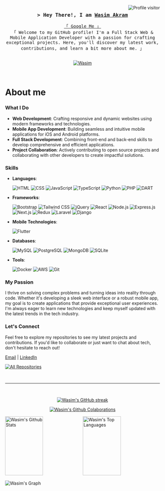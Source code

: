 

<a href="https://komarev.com/ghpvc/?username=Wa316082">
    <img align="right" src="https://komarev.com/ghpvc/?username=Wa316082&label=Visitors&color=0e75b6&style=flat"
        alt="Profile visitor" />
</a>



<!-- Intro  -->
<h3 align="center">
    <samp>&gt; Hey There!, I am
        <b><a target="_blank" href="">Wasim Akram</a></b>
    </samp>
</h3>


<p align="center">
    <samp>
        <a href="https://www.google.com/search?q=Wasim Akram">「 Google Me 」</a>
        <br>
        「 Welcome to my GitHub profile! I'm a Full Stack Web & Mobile Application Developer with a passion for crafting exceptional projects. Here, you'll discover my latest work, contributions, and learn a bit more about me. 」
        <br>
        <br>
    </samp>
</p>

<p align="center">
<!--     <a href="https://rakahsan.online/" target="blank">
        <img src="https://img.shields.io/badge/Website-DC143C?style=for-the-badge&logo=medium&logoColor=white"
            alt="rakib" />
    </a> -->
    <a href="https://www.linkedin.com/in/wasim-akram-ak" target="_blank">
        <img src="https://img.shields.io/badge/LinkedIn-0077B5?style=for-the-badge&logo=linkedin&logoColor=white"
            alt="Wasim" />
    </a>
    <!-- <a href="https://dev.to/alsiam" target="_blank">
    <img src="https://img.shields.io/badge/dev.to-0A0A0A?style=for-the-badge&logo=dev.to&logoColor=white" alt="alsiam" />
   </a> -->
<!--     <a href="https://twitter.com/Rakibahsan1212" target="_blank">
        <img src="https://img.shields.io/badge/Twitter-1DA1F2?style=for-the-badge&logo=twitter&logoColor=white" />
    </a>
    <a href="https://www.instagram.com/rakibahsan1212/" target="_blank">
        <img src="https://img.shields.io/badge/Instagram-fe4164?style=for-the-badge&logo=instagram&logoColor=white"
            alt="rakib" />
    </a>
    <a href="https://www.facebook.com/rakibahsan1212" target="_blank">
        <img src="https://img.shields.io/badge/Facebook-20BEFF?&style=for-the-badge&logo=facebook&logoColor=white"
            alt="rakib" />
    </a> -->
</p>
<br />

<!-- About Section -->
# About me

### What I Do

- **Web Development**: Crafting responsive and dynamic websites using modern frameworks and technologies.
- **Mobile App Development**: Building seamless and intuitive mobile applications for iOS and Android platforms.
- **Full Stack Development**: Combining front-end and back-end skills to develop comprehensive and efficient applications.
- **Project Collaboration**: Actively contributing to open source projects and collaborating with other developers to create impactful solutions.

### Skills

- **Languages**:
  
    ![HTML](https://img.shields.io/badge/-HTML-E34F26?style=flat&logo=html5&logoColor=white)
    ![CSS](https://img.shields.io/badge/-CSS-1572B6?style=flat&logo=css3&logoColor=white)
    ![JavaScript](https://img.shields.io/badge/-JavaScript-F7DF1E?style=flat&logo=javascript&logoColor=black)
    ![TypeScript](https://img.shields.io/badge/-TypeScript-007ACC?style=flat&logo=typescript&logoColor=white)
    ![Python](https://img.shields.io/badge/-Python-3776AB?style=flat&logo=python&logoColor=white)
    ![PHP](https://img.shields.io/badge/-PHP-777BB4?style=flat&logo=php&logoColor=white)
    ![DART](https://img.shields.io/badge/-dart-02569B?style=flat&logo=dart&logoColor=white)
- **Frameworks**:
  
    ![Bootstrap](https://img.shields.io/badge/-Bootstrap-7952B3?style=flat&logo=bootstrap&logoColor=white)
    ![Tailwind CSS](https://img.shields.io/badge/-Tailwind_CSS-38B2AC?style=flat&logo=tailwind-css&logoColor=white)
    ![jQuery](https://img.shields.io/badge/-jQuery-0769AD?style=flat&logo=jquery&logoColor=white)
    ![React](https://img.shields.io/badge/-React-61DAFB?style=flat&logo=react&logoColor=black)
    ![Node.js](https://img.shields.io/badge/-Node.js-339933?style=flat&logo=node.js&logoColor=white)
    ![Express.js](https://img.shields.io/badge/-Express.js-000000?style=flat&logo=express&logoColor=white)
    ![Next.js](https://img.shields.io/badge/-Next.js-000000?style=flat&logo=next.js&logoColor=white)
    ![Redux](https://img.shields.io/badge/-Redux-764ABC?style=flat&logo=redux&logoColor=white)
    ![Laravel](https://img.shields.io/badge/-Laravel-FF2D20?style=flat&logo=laravel&logoColor=white)
    ![Django](https://img.shields.io/badge/-Django-092E20?style=flat&logo=django&logoColor=white)
- **Mobile Technologies**:

  ![Flutter](https://img.shields.io/badge/-Flutter-02569B?style=flat&amp;logo=flutter&amp;logoColor=white)
- **Databases**:
  
    ![MySQL](https://img.shields.io/badge/-MySQL-4479A1?style=flat&logo=mysql&logoColor=white)
    ![PostgreSQL](https://img.shields.io/badge/-PostgreSQL-336791?style=flat&logo=postgresql&logoColor=white)
    ![MongoDB](https://img.shields.io/badge/-MongoDB-47A248?style=flat&logo=mongodb&logoColor=white)
    ![SQLite](https://img.shields.io/badge/-SQLite-003B57?style=flat&logo=sqlite&logoColor=white)
- **Tools**:
  
    ![Docker](https://img.shields.io/badge/-Docker-2496ED?style=flat&logo=docker&logoColor=white)
    ![AWS](https://img.shields.io/badge/-AWS-232F3E?style=flat&logo=amazon-aws&logoColor=white)
    ![Git](https://img.shields.io/badge/-Git-F05032?style=flat&logo=git&logoColor=white)
  
### My Passion

I thrive on solving complex problems and turning ideas into reality through code. Whether it's developing a sleek web interface or a robust mobile app, my goal is to create applications that provide exceptional user experiences. I'm always eager to learn new technologies and keep myself updated with the latest trends in the tech industry.

### Let's Connect

Feel free to explore my repositories to see my latest projects and contributions. If you'd like to collaborate or just want to chat about tech, don't hesitate to reach out!

[Email](mailto:wasimakram316082@gmnail.com) | [LinkedIn](https://www.linkedin.com/in/wasim-akram-ak)



<p align="left">
    <a href="https://github.com/Wa316082?tab=repositories" target="_blank"><img alt="All Repositories"
            title="All Repositories"
            src="https://img.shields.io/badge/-All%20Repos-2962FF?style=for-the-badge&logo=koding&logoColor=white" /></a>
</p>


<br />
<hr />
<br />

<p align="center">
    <a href="https://github.com/Wa316082">
        <img src="https://github-readme-streak-stats.herokuapp.com/?user=Wa316082&theme=dark"
            alt="Wasim's GitHub streak" />
    </a>
</p>

<p align="center">
    <a href="https://github.com/Wa316082">
        <img src="https://github-profile-summary-cards.vercel.app/api/cards/profile-details?username=Wa316082&theme=radical"
            alt="Wasim's Github Colaborations" />
    </a>
</p>

<a>
    <a href="https://github.com/Wa316082"><img alt="Wasim's Github Stats"
            src="https://denvercoder1-github-readme-stats.vercel.app/api?username=Wa316082&show_icons=true&count_private=true&theme=react&border_color=7F3FBF&bg_color=0D1117&title_color=F85D7F&icon_color=F8D866"
            height="192px" width="49.5%" /></a>
    <a href="https://github.com/Wa316082"><img alt="Wasim's Top Languages"
            src="https://denvercoder1-github-readme-stats.vercel.app/api/top-langs/?username=Wa316082&langs_count=8&layout=compact&theme=react&border_color=7F3FBF&bg_color=0D1117&title_color=F85D7F&icon_color=F8D866"
            height="192px" width="49.5%" /></a>
    <br />
</a>


![Wasim's
Graph](https://github-readme-activity-graph.vercel.app/graph?username=Wa316082&custom_titleWasim's%20GitHub%20Activity%20Graph&bg_color=0D1117&color=7F3FBF&line=7F3FBF&point=7F3FBF&area_color=FFFFFF&title_color=FFFFFF&area=true)

